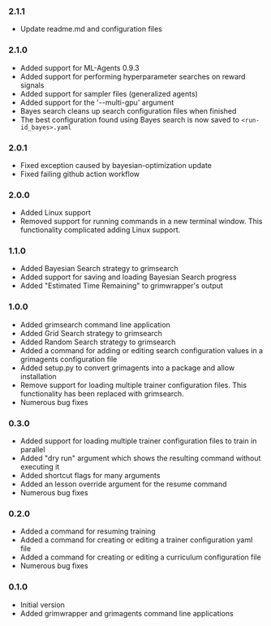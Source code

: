 ### 2.1.1
- Update readme.md and configuration files

### 2.1.0
- Added support for ML-Agents 0.9.3
- Added support for performing hyperparameter searches on reward signals
- Added support for sampler files (generalized agents)
- Added support for the '--multi-gpu' argument
- Bayes search cleans up search configuration files when finished
- The best configuration found using Bayes search is now saved to `<run-id_bayes>.yaml`

### 2.0.1
- Fixed exception caused by bayesian-optimization update
- Fixed failing github action workflow

### 2.0.0
- Added Linux support
- Removed support for running commands in a new terminal window. This functionality complicated adding Linux support.

### 1.1.0
- Added Bayesian Search strategy to grimsearch
- Added support for saving and loading Bayesian Search progress
- Added "Estimated Time Remaining" to grimwrapper's output

### 1.0.0
- Added grimsearch command line application
- Added Grid Search strategy to grimsearch
- Added Random Search strategy to grimsearch
- Added a command for adding or editing search configuration values in a grimagents configuration file
- Added setup.py to convert grimagents into a package and allow installation
- Remove support for loading multiple trainer configuration files. This functionality has been replaced with grimsearch.
- Numerous bug fixes

### 0.3.0
- Added support for loading multiple trainer configuration files to train in parallel
- Added "dry run" argument which shows the resulting command without executing it
- Added shortcut flags for many arguments
- Added an lesson override argument for the resume command
- Numerous bug fixes

### 0.2.0
- Added a command for resuming training
- Added a command for creating or editing a trainer configuration yaml file
- Added a command for creating or editing a curriculum configuration file
- Numerous bug fixes

### 0.1.0
- Initial version
- Added grimwrapper and grimagents command line applications
